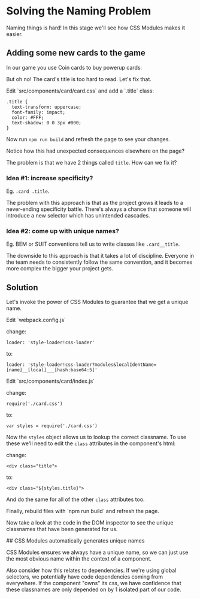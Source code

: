 <h1 class="title">Solving the Naming Problem</h1>

Naming things is hard! In this stage we'll see how CSS Modules makes it easier.

<h2 class="title">Adding some new cards to the game</h2>

In our game you use Coin cards to buy powerup cards:

<div id="root"></div>

But oh no! The card's title is too hard to read. Let's fix that.

<div class="task">
Edit `src/components/card/card.css` and add a `.title` class:

```
.title {
  text-transform: uppercase;
  font-family: impact;
  color: #FFF;
  text-shadow: 0 0 3px #000;
}
```

Now run `npm run build` and refresh the page to see your changes.

Notice how this had unexpected consequences elsewhere on the page?
</div>

The problem is that we have 2 things called `title`. How can we fix it?

<h3 class="title">Idea #1: increase specificity?</h3>

Eg. `.card .title`.

The problem with this approach is that as the project grows it leads to a never-ending specificity battle.  There's always a chance that someone will introduce a new selector which has unintended cascades.

<h3 class="title">Idea #2: come up with unique names?</h3>

Eg. BEM or SUIT conventions tell us to write classes like `.card__title`.

The downside to this approach is that it takes a lot of discipline.  Everyone in the team needs to consistently follow the same convention, and it becomes more complex the bigger your project gets.

<h2 class="title">Solution</h2>

Let's invoke the power of CSS Modules to guarantee that we get a unique name.

<div class="task">
Edit `webpack.config.js`

change:

```
loader: 'style-loader!css-loader'
```

to:

```
loader: 'style-loader!css-loader?modules&localIdentName=[name]__[local]___[hash:base64:5]'
```
</div>

<div class="task">
Edit `src/components/card/index.js`

change:

```
require('./card.css')
```

to:

```
var styles = require('./card.css')
```

Now the `styles` object allows us to lookup the correct classname. To use these we'll need to edit the `class` attributes in the component's html:

change:

```
<div class="title">
```

to:

```
<div class="${styles.title}">
```

And do the same for all of the other `class` attributes too.
</div>

<div class="task">
Finally, rebuild files with `npm run build` and refresh the page.

Now take a look at the code in the DOM inspector to see the unique classnames that have been generated for us.
</div>

<div class="core-concept">
## CSS Modules automatically generates unique names

CSS Modules ensures we always have a unique name, so we can just use the most obvious name within the context of a component.

Also consider how this relates to dependencies. If we're using global selectors, we potentially have code dependencies coming from everywhere. If the component "owns" its css, we have confidence that these classnames are only depended on by 1 isolated part of our code.
</div>
